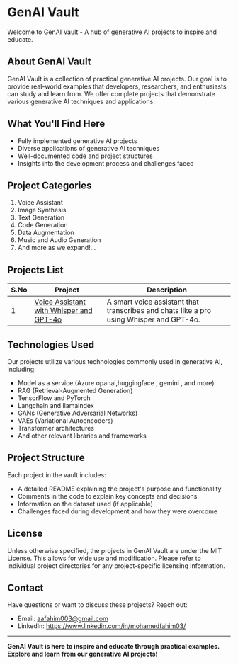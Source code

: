 # GenAI Vault

Welcome to GenAI Vault - A hub of generative AI projects to inspire and educate.

## About GenAI Vault

GenAI Vault is a collection of practical generative AI projects. Our goal is to provide real-world examples that developers, researchers, and enthusiasts can study and learn from. We offer complete projects that demonstrate various generative AI techniques and applications.

## What You'll Find Here

- Fully implemented generative AI projects
- Diverse applications of generative AI techniques
- Well-documented code and project structures
- Insights into the development process and challenges faced

## Project Categories

1. Voice Assistant
2. Image Synthesis
3. Text Generation
4. Code Generation
5. Data Augmentation
6. Music and Audio Generation
7. And more as we expand!...

## Projects List

| S.No | Project                               | Description                                                                 |
| ---- | ------------------------------------- | --------------------------------------------------------------------------- |
| 1    | [Voice Assistant with Whisper and GPT-4o](./Voice-Assistant-Whisper-Model) | A smart voice assistant that transcribes and chats like a pro using Whisper and GPT-4o. |


## Technologies Used

Our projects utilize various technologies commonly used in generative AI, including:

- Model as a service (Azure opanai,huggingface , gemini , and more)
- RAG (Retrieval-Augmented Generation)
- TensorFlow and PyTorch
- Langchain and llamaindex
- GANs (Generative Adversarial Networks)
- VAEs (Variational Autoencoders)
- Transformer architectures
- And other relevant libraries and frameworks

## Project Structure

Each project in the vault includes:

- A detailed README explaining the project's purpose and functionality
- Comments in the code to explain key concepts and decisions
- Information on the dataset used (if applicable)
- Challenges faced during development and how they were overcome

## License

Unless otherwise specified, the projects in GenAI Vault are under the MIT License. This allows for wide use and modification. Please refer to individual project directories for any project-specific licensing information.

## Contact

Have questions or want to discuss these projects? Reach out:
- Email: aafahim003@gmail.com
- LinkedIn: https://www.linkedin.com/in/mohamedfahim03/

---

**GenAI Vault is here to inspire and educate through practical examples. Explore and learn from our generative AI projects!**
